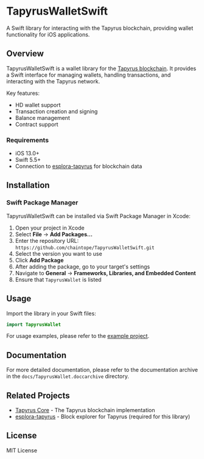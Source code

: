 # TapyrusWalletSwift

A Swift library for interacting with the Tapyrus blockchain, providing wallet functionality for iOS applications.

## Overview

TapyrusWalletSwift is a wallet library for the [Tapyrus blockchain](https://github.com/chaintope/tapyrus-core). It provides a Swift interface for managing wallets, handling transactions, and interacting with the Tapyrus network.

Key features:
- HD wallet support
- Transaction creation and signing
- Balance management
- Contract support

### Requirements

- iOS 13.0+
- Swift 5.5+
- Connection to [esplora-tapyrus](https://github.com/chaintope/esplora-tapyrus) for blockchain data

## Installation

### Swift Package Manager

TapyrusWalletSwift can be installed via Swift Package Manager in Xcode:

1. Open your project in Xcode
2. Select **File** → **Add Packages...**
3. Enter the repository URL: `https://github.com/chaintope/TapyrusWalletSwift.git`
4. Select the version you want to use
5. Click **Add Package**
6. After adding the package, go to your target's settings
7. Navigate to **General** → **Frameworks, Libraries, and Embedded Content**
8. Ensure that `TapyrusWallet` is listed



## Usage

Import the library in your Swift files:

```swift
import TapyrusWallet
```

For usage examples, please refer to the [example project](https://github.com/chaintope/rust-tapyrus-wallet-ffi/tree/main/TapyrusWalletSwift/example).

## Documentation

For more detailed documentation, please refer to the documentation archive in the `docs/TapyrusWallet.doccarchive` directory.

## Related Projects

- [Tapyrus Core](https://github.com/chaintope/tapyrus-core) - The Tapyrus blockchain implementation
- [esplora-tapyrus](https://github.com/chaintope/esplora-tapyrus) - Block explorer for Tapyrus (required for this library)

## License

MIT License
